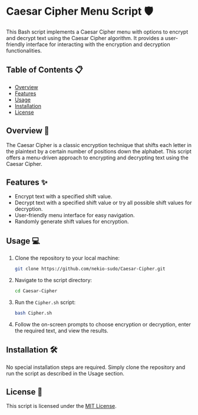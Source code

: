 # Caesar Cipher Menu Script 🛡️

This Bash script implements a Caesar Cipher menu with options to encrypt and decrypt text using the Caesar Cipher algorithm. It provides a user-friendly interface for interacting with the encryption and decryption functionalities.

## Table of Contents 📋

- [Overview](#overview)
- [Features](#features)
- [Usage](#usage)
- [Installation](#installation)
- [License](#license)

## Overview 📖

The Caesar Cipher is a classic encryption technique that shifts each letter in the plaintext by a certain number of positions down the alphabet. This script offers a menu-driven approach to encrypting and decrypting text using the Caesar Cipher.

## Features ✨

- Encrypt text with a specified shift value.
- Decrypt text with a specified shift value or try all possible shift values for decryption.
- User-friendly menu interface for easy navigation.
- Randomly generate shift values for encryption.

## Usage 💻

1. Clone the repository to your local machine:
   ```bash
   git clone https://github.com/nekio-sudo/Caesar-Cipher.git
   ```

2. Navigate to the script directory:
   ```bash
   cd Caesar-Cipher
   ```

3. Run the `Cipher.sh` script:
   ```bash
   bash Cipher.sh
   ```

4. Follow the on-screen prompts to choose encryption or decryption, enter the required text, and view the results.

## Installation 🛠️

No special installation steps are required. Simply clone the repository and run the script as described in the Usage section.

## License 📄

This script is licensed under the [MIT License](LICENSE).
